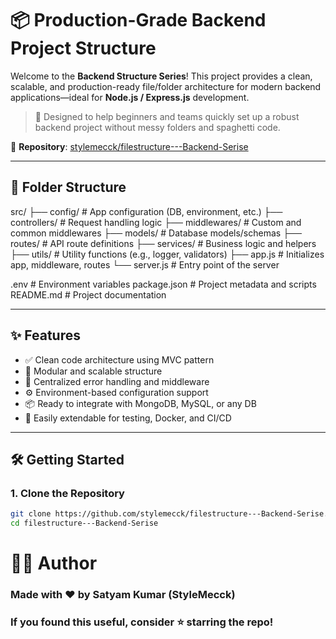 # 📦 Production-Grade Backend Project Structure

Welcome to the **Backend Structure Series**! This project provides a clean, scalable, and production-ready file/folder architecture for modern backend applications—ideal for **Node.js / Express.js** development.

> 🚀 Designed to help beginners and teams quickly set up a robust backend project without messy folders and spaghetti code.

🔗 **Repository**: [stylemecck/filestructure---Backend-Serise](https://github.com/stylemecck/filestructure---Backend-Serise)

---

## 📁 Folder Structure

src/
├── config/ # App configuration (DB, environment, etc.)
├── controllers/ # Request handling logic
├── middlewares/ # Custom and common middlewares
├── models/ # Database models/schemas
├── routes/ # API route definitions
├── services/ # Business logic and helpers
├── utils/ # Utility functions (e.g., logger, validators)
├── app.js # Initializes app, middleware, routes
└── server.js # Entry point of the server

.env # Environment variables
package.json # Project metadata and scripts
README.md # Project documentation


---

## ✨ Features

- ✅ Clean code architecture using MVC pattern
- 🔄 Modular and scalable structure
- 🔐 Centralized error handling and middleware
- ⚙️ Environment-based configuration support
- 📦 Ready to integrate with MongoDB, MySQL, or any DB
- 🧪 Easily extendable for testing, Docker, and CI/CD

---

## 🛠️ Getting Started

### 1. Clone the Repository

```bash
git clone https://github.com/stylemecck/filestructure---Backend-Serise.git
cd filestructure---Backend-Serise 
```
# 👨‍💻 Author
### Made with ❤️ by Satyam Kumar (StyleMecck)
### If you found this useful, consider ⭐ starring the repo!